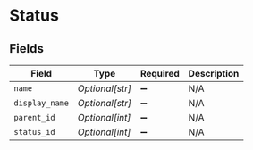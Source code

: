 # Status


## Fields

| Field              | Type               | Required           | Description        |
| ------------------ | ------------------ | ------------------ | ------------------ |
| `name`             | *Optional[str]*    | :heavy_minus_sign: | N/A                |
| `display_name`     | *Optional[str]*    | :heavy_minus_sign: | N/A                |
| `parent_id`        | *Optional[int]*    | :heavy_minus_sign: | N/A                |
| `status_id`        | *Optional[int]*    | :heavy_minus_sign: | N/A                |